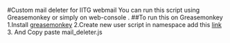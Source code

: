 #Custom mail deleter for IITG webmail
You can run this script using Greasemonkey or simply on web-console .
##To run this on Greasemonkey
	1.Install [greasemonkey](https://addons.mozilla.org/en-US/firefox/addon/greasemonkey/)
	2.Create new user script in namespace add this [link](https://webmail.iitg.ernet.in/src/right_main.php?PG_SHOWALL=1&use_mailbox_cache=1&startMessage=1&mailbox=INBOX)
	3. And Copy paste mail_deleter.js

  
